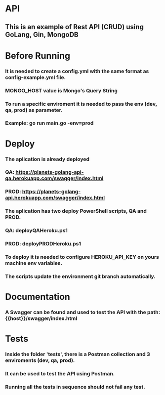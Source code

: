 # API 
## This is an example of Rest API (CRUD) using GoLang, Gin, MongoDB
#
# Before Running
### It is needed to create a config.yml with the same format as config-example.yml file. 
### MONGO_HOST value is Mongo's Query String
### To run a specific enviroment it is needed to pass the env (dev, qa, prod) as parameter.
### Example: go run main.go -env=prod
#
# Deploy
### The aplication is already deployed 
### QA: https://planets-golang-api-qa.herokuapp.com/swagger/index.html
### PROD:  https://planets-golang-api.herokuapp.com/swagger/index.html
### The aplication has two deploy PowerShell scripts, QA and PROD.
### QA: deployQAHeroku.ps1
### PROD: deployPRODHeroku.ps1
### To deploy it is needed to configure HEROKU_API_KEY on yours machine env variables.
### The scripts update the environment git branch automatically.
#
# Documentation
### A Swagger can be found and used to test the API with the path: {{host}}/swagger/index.html
#
# Tests
### Inside the folder 'tests', there is a Postman collection and 3 enviroments (dev, qa, prod). 
### It can be used to test the API using Postman. 
### Running all the tests in sequence should not fail any test.
##